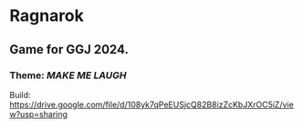 # Ragnarok
## Game for GGJ 2024.
### Theme: *MAKE ME LAUGH*

Build: https://drive.google.com/file/d/108yk7qPeEUSjcQ82B8izZcKbJXrOC5iZ/view?usp=sharing
